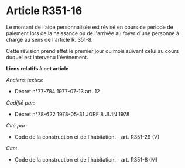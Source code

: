 # Article R351-16

Le montant de l'aide personnalisée est révisé en cours de période de paiement lors de la naissance ou de l'arrivée au foyer
d'une personne à charge au sens de l'article R. 351-8.

Cette révision prend effet le premier jour du mois suivant celui au cours duquel est intervenu l'événement.

**Liens relatifs à cet article**

_Anciens textes_:

  - Décret n°77-784 1977-07-13 art. 12

_Codifié par_:

  - Décret n°78-622 1978-05-31 JORF 8 JUIN 1978

_Cité par_:

  - Code de la construction et de l'habitation. - art. R351-29 (V)

_Cite_:

  - Code de la construction et de l'habitation. - art. R351-8 (M)
